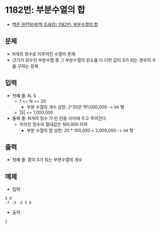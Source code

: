 # 1182번: 부분수열의 합
- [백준 완전탐색(백 트래킹) 1182번: 부분수열의 합](https://www.acmicpc.net/problem/1182)

## 문제
- N개의 정수로 이루어진 수열이 존재
- 크기가 양수인 부분수열 중 그 부분수열의 원소를 다 더한 값이 S가 되는 경우의 수를 구하는 문제

## 입력
- 첫째 줄: N, S
  - 1 <= N <= 20
    - 부분 수열의 개수 상한: 2^20은 약1,000,000 -> int 형
  - |S| <= 1,000,000
- 둘째 줄: N개의 정수 가 빈 칸을 사이에 두고 주어진다
  - 주어진 정수의 절대값은 100,000 이하
    - 부분 수열의 합 상한: 20 * 100,000 = 2,000,000 -> int 형

## 출력
- 첫째 줄: 합이 S가 되는 부분수열의 개수

## 예제
- 입력
```text
5 0
-7 -3 -2 5 8
```
- 출력
```text
1
```